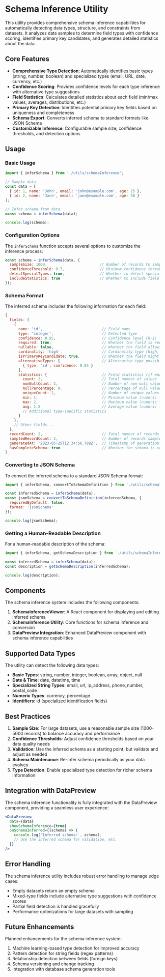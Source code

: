 # Schema Inference Utility

This utility provides comprehensive schema inference capabilities for automatically detecting data types, structure, and constraints from datasets. It analyzes data samples to determine field types with confidence scoring, identifies primary key candidates, and generates detailed statistics about the data.

## Core Features

- **Comprehensive Type Detection**: Automatically identifies basic types (string, number, boolean) and specialized types (email, URL, date, currency, etc.)
- **Confidence Scoring**: Provides confidence levels for each type inference with alternative type suggestions
- **Field Statistics**: Calculates detailed statistics about each field (min/max values, averages, distributions, etc.)
- **Primary Key Detection**: Identifies potential primary key fields based on uniqueness and completeness
- **Schema Export**: Converts inferred schema to standard formats like JSON Schema
- **Customizable Inference**: Configurable sample size, confidence thresholds, and detection options

## Usage

### Basic Usage

```jsx
import { inferSchema } from './utils/schemaInference';

// Sample data
const data = [
  { id: 1, name: 'John', email: 'john@example.com', age: 25 },
  { id: 2, name: 'Jane', email: 'jane@example.com', age: 30 }
];

// Infer schema from data
const schema = inferSchema(data);

console.log(schema);
```

### Configuration Options

The `inferSchema` function accepts several options to customize the inference process:

```jsx
const schema = inferSchema(data, {
  sampleSize: 1000,                        // Number of records to sample
  confidenceThreshold: 0.7,                // Minimum confidence threshold (0-1)
  detectSpecialTypes: true,                // Whether to detect special types
  includeStatistics: true                  // Whether to include field statistics
});
```

### Schema Format

The inferred schema includes the following information for each field:

```js
{
  fields: [
    {
      name: 'id',                           // Field name
      type: 'integer',                      // Detected type
      confidence: 0.95,                     // Confidence level (0-1)
      required: true,                       // Whether the field is required
      nullable: false,                      // Whether the field allows null values
      cardinality: 'high',                  // Cardinality type (high, medium, low)
      isPrimaryKeyCandidate: true,          // Whether the field might be a primary key
      alternativeTypes: [                   // Alternative type possibilities
        { type: 'id', confidence: 0.85 }
      ],
      statistics: {                         // Field statistics (if enabled)
        count: 2,                           // Total number of values
        nonNullCount: 2,                    // Number of non-null values
        nullPercentage: 0,                  // Percentage of null values
        uniqueCount: 2,                     // Number of unique values
        min: 1,                             // Minimum value (numeric fields)
        max: 2,                             // Maximum value (numeric fields)
        avg: 1.5                            // Average value (numeric fields)
        // Additional type-specific statistics
      }
    },
    // Other fields...
  ],
  recordCount: 2,                           // Total number of records
  sampledRecordCount: 2,                    // Number of records sampled
  generatedAt: '2023-05-25T12:34:56.789Z',  // Timestamp of generation
  hasCompleteSchema: true                   // Whether the schema is complete
}
```

### Converting to JSON Schema

To convert the inferred schema to a standard JSON Schema format:

```jsx
import { inferSchema, convertToSchemaDefinition } from './utils/schemaInference';

const inferredSchema = inferSchema(data);
const jsonSchema = convertToSchemaDefinition(inferredSchema, {
  requiredByDefault: false,
  format: 'jsonSchema'
});

console.log(jsonSchema);
```

### Getting a Human-Readable Description

For a human-readable description of the schema:

```jsx
import { inferSchema, getSchemaDescription } from './utils/schemaInference';

const inferredSchema = inferSchema(data);
const description = getSchemaDescription(inferredSchema);

console.log(description);
```

## Components

The schema inference system includes the following components:

1. **SchemaInferenceViewer**: A React component for displaying and editing inferred schema
2. **SchemaInference Utility**: Core functions for schema inference and conversion
3. **DataPreview Integration**: Enhanced DataPreview component with schema inference capabilities

## Supported Data Types

The utility can detect the following data types:

- **Basic Types**: string, number, integer, boolean, array, object, null
- **Date & Time**: date, datetime, time
- **Specialized String Types**: email, url, ip_address, phone_number, postal_code
- **Numeric Types**: currency, percentage
- **Identifiers**: id (specialized identification fields)

## Best Practices

1. **Sample Size**: For large datasets, use a reasonable sample size (1000-5000 records) to balance accuracy and performance
2. **Confidence Thresholds**: Adjust confidence thresholds based on your data quality needs
3. **Validation**: Use the inferred schema as a starting point, but validate and adjust as needed
4. **Schema Maintenance**: Re-infer schema periodically as your data evolves
5. **Type Detection**: Enable specialized type detection for richer schema information

## Integration with DataPreview

The schema inference functionality is fully integrated with the DataPreview component, providing a seamless user experience:

```jsx
<DataPreview
  data={data}
  showSchemaInference={true}
  onSchemaInferred={(schema) => {
    console.log('Inferred schema:', schema);
    // Use the inferred schema for validation, etc.
  }}
/>
```

## Error Handling

The schema inference utility includes robust error handling to manage edge cases:

- Empty datasets return an empty schema
- Mixed-type fields include alternative type suggestions with confidence scores
- Partial field detection is handled gracefully
- Performance optimizations for large datasets with sampling

## Future Enhancements

Planned enhancements for the schema inference system:

1. Machine learning-based type detection for improved accuracy
2. Pattern detection for string fields (regex patterns)
3. Relationship detection between fields (foreign keys)
4. Schema versioning and change tracking
5. Integration with database schema generation tools